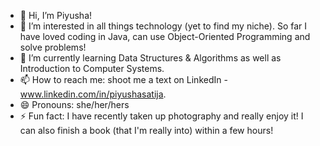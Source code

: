 - 👋 Hi, I’m Piyusha!
- 👀 I’m interested in all things technology (yet to find my niche). So far I have loved coding in Java, can use Object-Oriented Programming and solve problems!
- 🌱 I’m currently learning Data Structures & Algorithms as well as Introduction to Computer Systems.
- 📫 How to reach me: shoot me a text on LinkedIn - www.linkedin.com/in/piyushasatija.
- 😄 Pronouns: she/her/hers
- ⚡ Fun fact: I have recently taken up photography and really enjoy it! I can also finish a book (that I'm really into) within a few hours!

<!---
stuffedpotato/stuffedpotato is a ✨ special ✨ repository because its `README.md` (this file) appears on your GitHub profile.
You can click the Preview link to take a look at your changes.
--->
